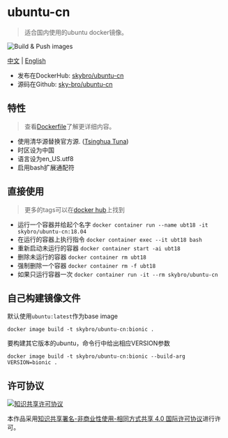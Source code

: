 # ubuntu-cn

> 适合国内使用的ubuntu docker镜像。

![Build & Push images](https://github.com/sky-bro/ubuntu-cn/workflows/Build%20&%20Push%20images/badge.svg)

<u>中文</u> | [English](./README.md)

* 发布在DockerHub: [skybro/ubuntu-cn](https://hub.docker.com/r/skybro/ubuntu-cn/)
* 源码在Github: [sky-bro/ubuntu-cn](https://github.com/sky-bro/ubuntu-cn)

## 特性

> 查看[Dockerfile](./Dockerfile)了解更详细内容。

* 使用清华源替换官方源. ([Tsinghua Tuna](https://mirror.tuna.tsinghua.edu.cn/help/ubuntu/))
* 时区设为中国
* 语言设为en_US.utf8
* 启用bash扩展通配符

## 直接使用

> 更多的tags可以在[docker hub](https://hub.docker.com/r/skybro/ubuntu-cn)上找到

* 运行一个容器并给起个名字 `docker container run --name ubt18 -it skybro/ubuntu-cn:18.04`
* 在运行的容器上执行指令 `docker container exec --it ubt18 bash`
* 重新启动未运行的容器 `docker container start -ai ubt18`
* 删除未运行的容器 `docker container rm ubt18`
* 强制删除一个容器 `docker container rm -f ubt18`
* 如果只运行容器一次 `docker container run -it --rm skybro/ubuntu-cn`

## 自己构建镜像文件

默认使用`ubuntu:latest`作为base image

```shell
docker image build -t skybro/ubuntu-cn:bionic .
```

要构建其它版本的ubuntu，命令行中给出相应VERSION参数

```shell
docker image build -t skybro/ubuntu-cn:bionic --build-arg VERSION=bionic .
```

## 许可协议

[![知识共享许可协议](https://i.creativecommons.org/l/by-nc-sa/4.0/88x31.png)](https://creativecommons.org/licenses/by-nc-sa/4.0/deed.zh)

本作品采用[知识共享署名-非商业性使用-相同方式共享 4.0 国际许可协议](https://creativecommons.org/licenses/by-nc-sa/4.0/deed.zh)进行许可。
